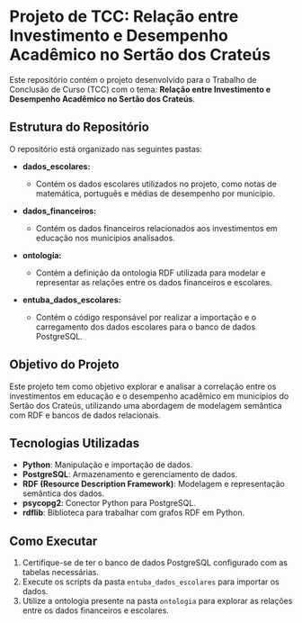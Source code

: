 # Projeto de TCC: Relação entre Investimento e Desempenho Acadêmico no Sertão dos Crateús

Este repositório contém o projeto desenvolvido para o Trabalho de Conclusão de Curso (TCC) com o tema: **Relação entre Investimento e Desempenho Acadêmico no Sertão dos Crateús**.

## Estrutura do Repositório
O repositório está organizado nas seguintes pastas:

- **dados_escolares:**
  - Contém os dados escolares utilizados no projeto, como notas de matemática, português e médias de desempenho por município.

- **dados_financeiros:**
  - Contém os dados financeiros relacionados aos investimentos em educação nos municípios analisados.

- **ontologia:**
  - Contém a definição da ontologia RDF utilizada para modelar e representar as relações entre os dados financeiros e escolares.

- **entuba_dados_escolares:**
  - Contém o código responsável por realizar a importação e o carregamento dos dados escolares para o banco de dados PostgreSQL.

## Objetivo do Projeto
Este projeto tem como objetivo explorar e analisar a correlação entre os investimentos em educação e o desempenho acadêmico em municípios do Sertão dos Crateús, utilizando uma abordagem de modelagem semântica com RDF e bancos de dados relacionais.

## Tecnologias Utilizadas
- **Python**: Manipulação e importação de dados.
- **PostgreSQL**: Armazenamento e gerenciamento de dados.
- **RDF (Resource Description Framework)**: Modelagem e representação semântica dos dados.
- **psycopg2**: Conector Python para PostgreSQL.
- **rdflib**: Biblioteca para trabalhar com grafos RDF em Python.

## Como Executar
1. Certifique-se de ter o banco de dados PostgreSQL configurado com as tabelas necessárias.
2. Execute os scripts da pasta `entuba_dados_escolares` para importar os dados.
3. Utilize a ontologia presente na pasta `ontologia` para explorar as relações entre os dados financeiros e escolares.


